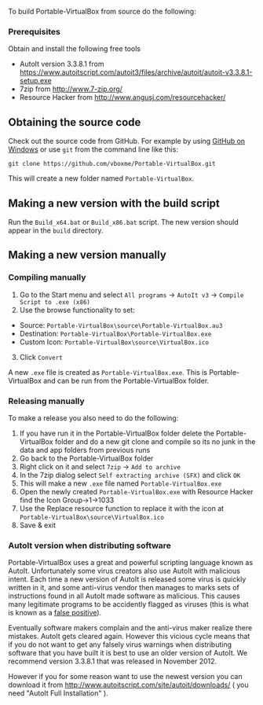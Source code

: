 To build Portable-VirtualBox from source do the following:

### Prerequisites

Obtain and install the following free tools

* AutoIt version 3.3.8.1 from https://www.autoitscript.com/autoit3/files/archive/autoit/autoit-v3.3.8.1-setup.exe
* 7zip from http://www.7-zip.org/
* Resource Hacker from http://www.angusj.com/resourcehacker/

## Obtaining the source code

Check out the source code from GitHub. For example by using [GitHub on Windows](http://windows.github.com/) or use `git` from the command line like this:

`git clone https://github.com/vboxme/Portable-VirtualBox.git`

This will create a new folder named `Portable-VirtualBox`.

## Making a new version with the build script

Run the `Build_x64.bat` or `Build_x86.bat` script. The new version should appear in the `build` directory.

## Making a new version manually

### Compiling manually

1. Go to the Start menu and select `All programs` -> `AutoIt v3` -> `Compile Script to .exe (x86)`
2. Use the browse functionality to set:
  * Source: `Portable-VirtualBox\source\Portable-VirtualBox.au3`
  * Destination: `Portable-VirtualBox\Portable-VirtualBox.exe`
  * Custom Icon: `Portable-VirtualBox\source\VirtualBox.ico`
3. Click `Convert`

A new `.exe` file is created as `Portable-VirtualBox.exe`. This is Portable-VirtualBox and can be run from the Portable-VirtualBox folder.

### Releasing manually

To make a release you also need to do the following:

1. If you have run it in the Portable-VirtualBox folder delete the Portable-VirtualBox folder and do a new git clone and compile so its no junk in the data and app folders from previous runs
2. Go back to the Portable-VirtualBox folder
3. Right click on it and select `7zip` -> `Add to archive`
4. In the 7zip dialog select `Self extracting archive (SFX)` and click `OK` 
5. This will make a new `.exe` file named `Portable-VirtualBox.exe`
6. Open the newly created `Portable-VirtualBox.exe` with Resource Hacker find the Icon Group->1->1033
7. Use the Replace resource function to replace it with the icon at `Portable-VirtualBox\source\VirtualBox.ico`
8. Save & exit

### AutoIt version when distributing software

Portable-VirtualBox uses a great and powerful scripting language known as AutoIt. Unfortunately some virus creators also use AutoIt with malicious intent. Each time a new version of AutoIt is released some virus is quickly written in it, and some anti-virus vendor then manages to marks sets of instructions found in all AutoIt made software as malicious. This causes many legitimate programs to be accidently flagged as viruses (this is what is known as a [false positive](https://en.wikipedia.org/wiki/Antivirus_software#Problems_caused_by_false_positives)).

Eventually software makers complain and the anti-virus maker realize there mistakes. AutoIt gets cleared again. However this vicious cycle means that if you do not want to get any falsely virus warnings when distributing software that you have built it is best to use an older version of AutoIt. We recommend version 3.3.8.1 that was released in November 2012. 

However if you for some reason want to use the newest version you can download it from http://www.autoitscript.com/site/autoit/downloads/ ( you need "AutoIt Full Installation" ).
